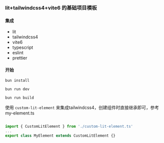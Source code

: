 ### lit+tailwindcss4+vite6 的基础项目模板

#### 集成

- lit
- tailwindcss4
- vite6
- typescript
- eslint
- prettier

#### 开始

```shell
bun install
```

```shell
bun run dev
```

```shell
bun run build
```

使用 `custom-lit-element` 来集成tailwindcss4，创建组件时直接继承即可，参考 my-element.ts

```typescript

import { CustomLitElement } from './custom-lit-element.ts'
...
export class MyElement extends CustomLitElement {}

```

